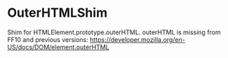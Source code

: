 OuterHTMLShim
=============

Shim for HTMLElement.prototype.outerHTML. outerHTML is missing from FF10 and previous versions: https://developer.mozilla.org/en-US/docs/DOM/element.outerHTML
